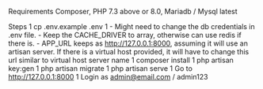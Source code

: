 Requirements 
Composer, PHP 7.3 above or 8.0, Mariadb / Mysql latest 

Steps
1 cp .env.example .env
1 
    - Might need to change the db credentials in .env file. 
    - Keep the CACHE_DRIVER to array, otherwise can use redis if there is.
    - APP_URL keeps as http://127.0.0.1:8000, assuming it will use an artisan server. If there is a virtual host provided, it will have to change this url similar to virtual host server name
1 composer install
1 php artisan key:gen
1 php artisan migrate
1 php artisan serve
1 Go to http://127.0.0.1:8000
1 Login as admin@email.com / admin123

